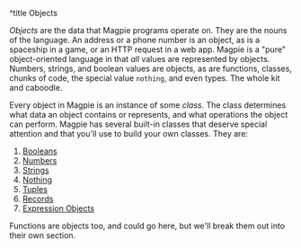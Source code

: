 ^title Objects

*Objects* are the data that Magpie programs operate on. They are the nouns of
the language. An address or a phone number is an object, as is a spaceship in a
game, or an HTTP request in a web app. Magpie is a "pure" object-oriented language in that *all* values are represented by objects. Numbers, strings, and boolean values are objects, as are functions, classes, chunks of code, the special value `nothing`, and even types. The whole kit and caboodle.

Every object in Magpie is an instance of some *class*. The class determines what
data an object contains or represents, and what operations the object can
perform. Magpie has several built-in classes that deserve special attention and
that you'll use to build your own classes. They are:

1. [Booleans](objects/booleans.html)
1. [Numbers](objects/numbers.html)
1. [Strings](objects/strings.html)
1. [Nothing](objects/nothing.html)
1. [Tuples](objects/tuples.html)
1. [Records](objects/records.html)
1. [Expression Objects](objects/expression-objects.html)

Functions are objects too, and could go here, but we'll break them out into
their own section.
